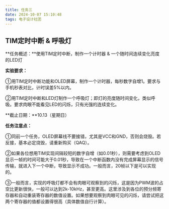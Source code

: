 ```yaml
---
title: 任务三
date: 2024-10-07 15:10:48
tags: 电子设计社团
---
```


## TIM定时中断 & 呼吸灯

**任务概述：**使用TIM定时中断，制作一个计时器 & 一个随时间连续变化亮度的LED灯

**实验要求：**	

​	①用TIM定时中断功能和OLED屏幕，制作一个计时器，每秒数字自增1。要求与手机秒表对比，计时误差5%以内。

​	②用TIM定时中断和LED灯制作一个呼吸灯；即灯的亮度随时间变化，类似呼吸。要求肉眼不能看见LED的闪烁，只有光强的连续变化。

**截止日期：**10.13（星期日）

**任务注意点：**

①同前一个任务，OLED屏幕线不要接错，尤其是VCC和GND，否则会烧毁。若反接，基本必定烧毁，请重新购买（QAQ）。

②如果各位想用TIM实现间隔较短的数字自增（如0.01秒），则需要考虑到OLED显示一帧的时间可能大于0.01秒，导致在一个中断函数内没有完成屏幕显示的信号传输，就进入下一个中断，导致显示不成功。一般而言，20帧以下是可以实现的。

③一般而言，实现的呼吸灯都不会有肉眼可观察到的闪烁，这是因为PWM波的占空比更新很快，一般可以达到2k-10kHz，甚至更高。这里涉及到各位的预分频寄存器和自动重装寄存器的数值设置。如果想要观察到肉眼可见的闪烁，请尝试把这两个寄存器的值都设置得很高（具体数值自行计算）。

